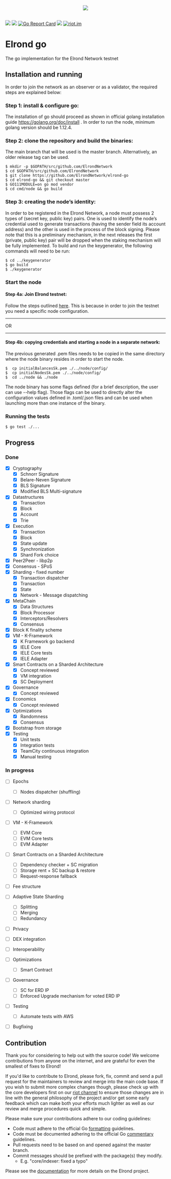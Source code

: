 <div style="text-align:center">
  <img src="https://github.com/ElrondNetwork/elrond-go/blob/master/elrond_logo_01.svg"></img>
</div>  

<br>

[![](https://img.shields.io/badge/made%20by-Elrond%20Network-blue.svg?style=flat-square)](http://elrond.com/)
[![](https://img.shields.io/badge/project-Elrond%20Network%20Testnet-blue.svg?style=flat-square)](http://elrond.com/)
[![Go Report Card](https://goreportcard.com/badge/github.com/ElrondNetwork/elrond-go)](https://goreportcard.com/report/github.com/ElrondNetwork/elrond-go)
[![](https://tokei.rs/b1/github/ElrondNetwork/elrond-go?category=code)](https://github.com/ElrondNetwork/elrond-go)
[![riot.im](https://img.shields.io/badge/riot.im-JOIN%20CHAT-green.svg)](https://riot.im/app/#/room/#elrond:matrix.org)

# Elrond go

The go implementation for the Elrond Network testnet

## Installation and running

In order to join the network as an observer or as a validator, the required steps are explained below:

### Step 1: install & configure go:
The installation of go should proceed as shown in official golang installation guide https://golang.org/doc/install . In order to run the node, minimum golang version should be 1.12.4.

### Step 2: clone the repository and build the binaries:
The main branch that will be used is the master branch. Alternatively, an older release tag can be used.

```
$ mkdir -p $GOPATH/src/github.com/ElrondNetwork
$ cd $GOPATH/src/github.com/ElrondNetwork
$ git clone https://github.com/ElrondNetwork/elrond-go
$ cd elrond-go && git checkout master
$ GO111MODULE=on go mod vendor
$ cd cmd/node && go build
```

### Step 3: creating the node’s identity:
In order to be registered in the Elrond Network, a node must possess 2 types of (secret key, public key) pairs. One is used to identify the node’s credential used to generate transactions (having the sender field its account address) and the other is used in the process of the block signing. Please note that this is a preliminary mechanism, in the next releases the first (private, public key) pair will be dropped when the staking mechanism will be fully implemented. To build and run the keygenerator, the following commands will need to be run:

```
$ cd ../keygenerator
$ go build
$ ./keygenerator
```

### Start the node 
#### Step 4a: Join Elrond testnet:
Follow the steps outlined [here](https://docs.elrond.com/start-a-validator-node/start-the-network). This is because in order to join the testnet you need a specific node configuration.
______
OR
______
#### Step 4b: copying credentials and starting a node in a separate network:
The previous generated .pem files needs to be copied in the same directory where the node binary resides in order to start the node.

```
$  cp initialBalancesSk.pem ./../node/config/
$  cp initialNodesSk.pem ./../node/config/
$  cd ../node && ./node
```

The node binary has some flags defined (for a brief description, the user can use --help flag). Those flags can be used to directly alter the configuration values defined in .toml/.json files and can be used when launching more than one instance of the binary. 

### Running the tests	
```	
$ go test ./...	
```

## Progress

### Done
- [x] Cryptography
  - [x] Schnorr Signature
  - [x] Belare-Neven Signature
  - [x] BLS Signature
  - [x] Modified BLS Multi-signature
- [x] Datastructures
  - [x] Transaction
  - [x] Block
  - [x] Account
  - [x] Trie
- [x] Execution
  - [x] Transaction
  - [x] Block
  - [x] State update
  - [x] Synchronization
  - [x] Shard Fork choice
- [x] Peer2Peer - libp2p
- [x] Consensus - SPoS
- [x] Sharding - fixed number
  - [x] Transaction dispatcher 
  - [x] Transaction
  - [x] State
  - [x] Network - Message dispatching
- [x] MetaChain
  - [x] Data Structures
  - [x] Block Processor
  - [x] Interceptors/Resolvers
  - [x] Consensus
- [x] Block K finality scheme
- [x] VM - K-Framework
  - [x] K Framework go backend
  - [x] IELE Core
  - [x] IELE Core tests
  - [x] IELE Adapter
- [x] Smart Contracts on a Sharded Architecture
  - [x] Concept reviewed
  - [x] VM integration
  - [x] SC Deployment
- [x] Governance
  - [x] Concept reviewed
- [x] Economics
  - [x] Concept reviewed  
- [x] Optimizations
  - [x] Randomness
  - [x] Consensus
- [x] Bootstrap from storage
- [x] Testing 
  - [x] Unit tests
  - [x] Integration tests
  - [x] TeamCity continuous integration
  - [x] Manual testing

### In progress
- [ ] Epochs
  - [ ] Nodes dispatcher (shuffling)
- [ ] Network sharding
  - [ ] Optimized wiring protocol
- [ ] VM - K-Framework
  - [ ] EVM Core
  - [ ] EVM Core tests
  - [ ] EVM Adapter
- [ ] Smart Contracts on a Sharded Architecture
  - [ ] Dependency checker + SC migration
  - [ ] Storage rent + SC backup & restore
  - [ ] Request-response fallback
- [ ] Fee structure
- [ ] Adaptive State Sharding
  - [ ] Splitting
  - [ ] Merging 
  - [ ] Redundancy
- [ ] Privacy
- [ ] DEX integration
- [ ] Interoperability
- [ ] Optimizations
  - [ ] Smart Contract 
- [ ] Governance
  - [ ] SC for ERD IP
  - [ ] Enforced Upgrade mechanism for voted ERD IP
- [ ] Testing
  - [ ] Automate tests with AWS 
- [ ] Bugfixing


## Contribution
Thank you for considering to help out with the source code! We welcome contributions from anyone on the internet, and are grateful for even the smallest of fixes to Elrond!

If you'd like to contribute to Elrond, please fork, fix, commit and send a pull request for the maintainers to review and merge into the main code base. If you wish to submit more complex changes though, please check up with the core developers first on our [riot channel](https://riot.im/app/#/room/#elrond:matrix.org) to ensure those changes are in line with the general philosophy of the project and/or get some early feedback which can make both your efforts much lighter as well as our review and merge procedures quick and simple.

Please make sure your contributions adhere to our coding guidelines:

 - Code must adhere to the official Go [formatting](https://golang.org/doc/effective_go.html#formatting) guidelines.
 - Code must be documented adhering to the official Go [commentary](https://golang.org/doc/effective_go.html#commentary) guidelines.
 - Pull requests need to be based on and opened against the master branch.
 - Commit messages should be prefixed with the package(s) they modify.
    - E.g. "core/indexer: fixed a typo"

Please see the [documentation](https://docs.elrond.com/) for more details on the Elrond project.
